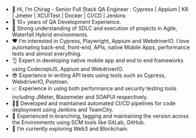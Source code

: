 - 👋 Hi, I’m Chirag - Senior Full Stack QA Engineer : Cypress | Appium | K6 | Jmeter | XCUITest | Docker | CI/CD | Jenkins
- 💼 10+ years of QA Development Experience.
- 💪 Strong understanding of SDLC and execution of projects in Agile, Waterfall Hybrid environments.
- ❤️ I’m interested in Cypress, Playwright, Appium and WebdriverIO. I love automating back-end, front-end, APIs, native Mobile Apps, performance tests and almost everything.
- 👌 Expert in developing native mobile app and end to end frameworks using CodeceptJS, Appium and WebdriverIO.
- 😎 Experience in writing API tests using tools such as Cypress, WebdriverIO, Postman.
- 📈 Experience in using both performance and security testing tools including JMeter, Blazemeter and SOAPUI respectively.
- 👨‍💻 Developed and maintained automated CI/CD pipelines for code deployment using Jenkins and TeamCity.
- 🌱 Experienced in branching, tagging and maintaining the version across the Environments using SCM tools like GitLab, GitHub.
- 🚀 I’m currently exploring Web3 and Blockchain.
